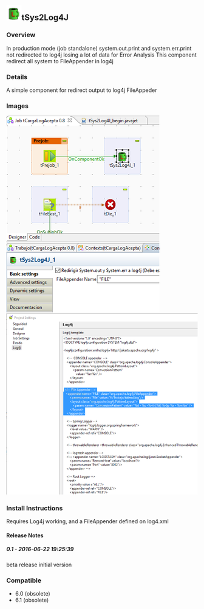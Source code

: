 ## <img src='./logo.jpg' width='40' height='40'>tSys2Log4J

### Overview
In production mode (job standalone) system.out.print and system.err.print not redirected to log4j 
losing a lot of data for Error Analysis 
This component redirect all system to FileAppender in log4j
### Details
A simple component for redirect output to log4j FileAppeder
### Images
<a href='./screenshots/v_0.1__2.jpg'><img src='./screenshots/v_0.1__2.jpg' ></a>
<a href='./screenshots/v_0.1__1.jpg'><img src='./screenshots/v_0.1__1.jpg' ></a>


### Install Instructions
Requires Log4j working, and a FileAppender defined on log4.xml

#### Release Notes

##### 0.1 - 2016-06-22 19:25:39
beta release
initial version
### Compatible
 -  6.0 (obsolete)
 -   6.1 (obsolete)